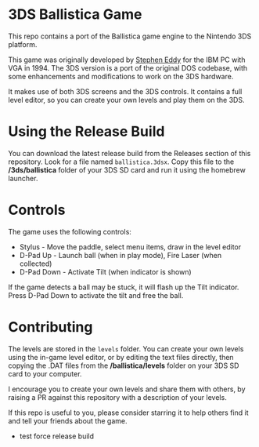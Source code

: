 # 3DS Ballistica Game

This repo contains a port of the Ballistica game engine to the Nintendo 3DS platform.

This game was originally developed by [Stephen Eddy](https://x.com/steddyman) for the IBM PC with VGA in 1994.  The 3DS version is a port of the original DOS codebase, with some enhancements and modifications to work on the 3DS hardware.

It makes use of both 3DS screens and the 3DS controls.  It contains a full level editor, so you can create your own levels and play them on the 3DS.

# Using the Release Build

You can download the latest release build from the Releases section of this repository.  Look for a file named `ballistica.3dsx`.  Copy this file to the **/3ds/ballistica** folder of your 3DS SD card and run it using the homebrew launcher.

# Controls

The game uses the following controls:
- Stylus - Move the paddle, select menu items, draw in the level editor
- D-Pad Up - Launch ball (when in play mode), Fire Laser (when collected)
- D-Pad Down - Activate Tilt (when indicator is shown)

If the game detects a ball may be stuck, it will flash up the Tilt indicator.  Press D-Pad Down to activate the tilt and free the ball.

# Contributing

The levels are stored in the `levels` folder.  You can create your own levels using the in-game level editor, or by editing the text files directly, then copying the .DAT files from the **/ballistica/levels** folder on your 3DS SD card to your computer.

I encourage you to create your own levels and share them with others, by raising a PR against this repository with a description of your levels.

If this repo is useful to you, please consider starring it to help others find it and tell your friends about the game.

- test force release build
